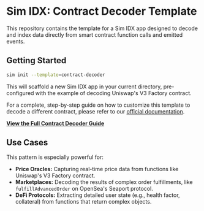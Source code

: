 # Sim IDX: Contract Decoder Template

This repository contains the template for a Sim IDX app designed to decode and index data directly from smart contract function calls and emitted events.

## Getting Started

```bash
sim init --template=contract-decoder
```

This will scaffold a new Sim IDX app in your current directory, pre-configured with the example of decoding Uniswap's V3 Factory contract.

For a complete, step-by-step guide on how to customize this template to decode a different contract, please refer to our [official documentation](https://docs.sim.dune.com/idx/resources/templates).

[**View the Full Contract Decoder Guide**](https://docs.sim.dune.com/idx/resources/templates)

## Use Cases

This pattern is especially powerful for:

-   **Price Oracles:** Capturing real-time price data from functions like Uniswap's V3 Factory contract.
-   **Marketplaces:** Decoding the results of complex order fulfillments, like `fulfillAdvancedOrder` on OpenSea's Seaport protocol.
-   **DeFi Protocols:** Extracting detailed user state (e.g., health factor, collateral) from functions that return complex objects.
